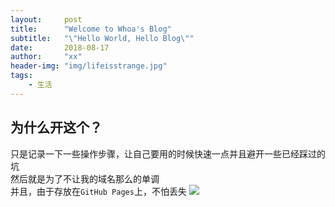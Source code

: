 ```yaml
---
layout:     post
title:      "Welcome to Whoa's Blog"
subtitle:   "\"Hello World, Hello Blog\""
date:       2018-08-17
author:     "xx"
header-img: "img/lifeisstrange.jpg"
tags:
    - 生活
---
```



## 为什么开这个？
只是记录一下一些操作步骤，让自己要用的时候快速一点并且避开一些已经踩过的坑
<br/>然后就是为了不让我的域名那么的单调
<br/>并且，由于存放在`GitHub Pages`上，不怕丢失
![](https://pan.aegis.ooo/others/life%20is%20strange.jpg)